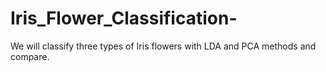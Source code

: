 # Iris_Flower_Classification-
We will classify three types of Iris flowers with LDA and PCA methods and compare.
